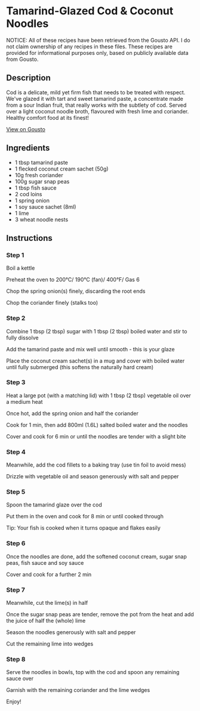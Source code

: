 # Tamarind-Glazed Cod & Coconut Noodles 

NOTICE: All of these recipes have been retrieved from the Gousto API. I do not claim ownership of any recipes in these files. These recipes are provided for informational purposes only, based on publicly available data from Gousto.

## Description

Cod is a delicate, mild yet firm fish that needs to be treated with respect. We've glazed it with tart and sweet tamarind paste, a concentrate made from a sour Indian fruit, that really works with the subtlety of cod. Served over a light coconut noodle broth, flavoured with fresh lime and coriander. Healthy comfort food at its finest!

[View on Gousto](https://www.gousto.co.uk/recipes/cookbook/tamarind-glazed-cod-coconut-noodles)

## Ingredients

- 1 tbsp tamarind paste
- 1 flecked coconut cream sachet (50g)
- 10g fresh coriander
- 100g sugar snap peas
- 1 tbsp fish sauce 
- 2 cod loins
- 1 spring onion
- 1 soy sauce sachet (8ml)
- 1 lime 
- 3 wheat noodle nests

## Instructions


### Step 1

Boil a kettle


Preheat the oven to 200&deg;C/ 190&deg;C (fan)/ 400&deg;F/ Gas 6


Chop the spring onion<span class="text-danger">(s)</span> finely, discarding the root ends


Chop the coriander finely (stalks too)


### Step 2

Combine 1 tbsp<span class="text-danger"> (2 tbsp)</span> sugar with 1 tbsp <span class="text-danger">(2 tbsp)</span> boiled water and stir to fully dissolve


Add the tamarind paste and mix well until smooth - this is your glaze


Place the coconut cream sachet<span class="text-danger">(s)</span> in a mug and cover with boiled water until fully submerged (this softens the naturally hard cream)


### Step 3

Heat a large pot (with a matching lid) with 1 tbsp <span class="text-danger">(2 tbsp)</span> vegetable oil over a medium heat


Once&nbsp;hot, add the spring onion and half the coriander


Cook for 1 min, then add 800ml <span class="text-danger">(1.6L)</span> salted boiled water and the noodles


Cover and cook for 6 min or until the noodles are tender with a slight bite


### Step 4

Meanwhile, add the cod fillets to a baking tray (use tin foil to avoid mess)


Drizzle with vegetable oil and season generously with salt and pepper


### Step 5

Spoon the tamarind glaze&nbsp;over the cod


Put them in&nbsp;the oven and cook for 8 min&nbsp;or until cooked through


Tip: Your fish is cooked when it turns opaque and flakes easily


### Step 6

Once the noodles are done, add the softened coconut cream,&nbsp;sugar snap peas, fish sauce and soy sauce


Cover and cook for a further 2 min


### Step 7

Meanwhile, cut the lime<span class="text-danger">(s)</span> in half


Once the sugar snap peas are tender, remove the pot from the heat and add the juice of half the <span class="text-danger">(whole)</span> lime


Season the noodles generously with salt and pepper


Cut the remaining lime into wedges

### Step 8

Serve the noodles in bowls, top with the cod and spoon any remaining sauce over


Garnish with the remaining coriander and the lime wedges


Enjoy!

